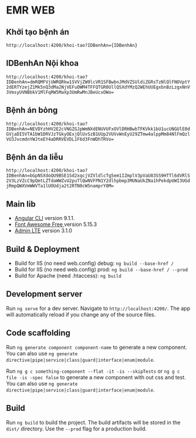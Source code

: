 # EMR WEB

## Khởi tạo bệnh án
`http://localhost:4200/khoi-tao?IDBenhAn={IDBenhAn}`
## IDBenhAn Nội khoa
`http://localhost:4200/khoi-tao?IDBenhAn=dmRQMFVjUWRQRkw1SVVjZW9lcVR1SFBwbnJMdVZSUldiZGRsTzNlQlFNOVptY2dERTYzejZ1Mk5nQ3dMa2NjVEFuOWM4TFFQTGR0UllQSXdYMzQ2WEhUUEgxbnBzLzgxNnV3VmsyUVNBbkV1MlFqRW5MaXp3UmRwMnJBeUcxOWo=`

## Bệnh án bỏng
`http://localhost:4200/khoi-tao?IDBenhAn=NEVDYzhHV2E2cVNGZGJpWmNXdENUVUFxOVlDRHBwbTFKVkk1bU1ucUNGUlE0dGVjaDI5VTA1bW1DRVJzTGkyOExjQlUvSzB1UUp2VUVvWnEyU29ZTmw4alppMm84NlFmQzlVU3JvcmdnYWJteEY4aDRRVEVDL1F6d3FnWDhTRVo=`

## Bệnh án da liễu
`http://localhost:4200/khoi-tao?IDBenhAn=bGpNSXdoQU9BSE1Sd2xqcjVZVldlcTg5em1IZmplV3pVaU83SS9HTTl6dVRlS2V3LzVZcC9pQmtLZTdaWWZvU2puTlQwNVFPN1Y2dlhpbmp3MUNaUkZNa1hPekdpUWI3UGdjRmpQWXVmWWVTa1lUOUdja2t2RTN0cW5namprY0M=`

## Main lib 
* [Angular CLI](https://github.com/angular/angular-cli) version 9.1.1.
* [Font Awesome Free ](https://fontawesome.com) version 5.15.3
* [Admin LTE](https://www.youtube.com/watch?v=UNomyjz0ewA) version 3.1.0

## Build & Deployment

* Build for IIS (no need web.config) debug: `ng build --base-href /`
* Build for IIS (no need web.config) prod: `ng build --base-href / --prod`
* Build for Apache (need .htaccess): `ng build`


## Development server

Run `ng serve` for a dev server. Navigate to `http://localhost:4200/`. The app will automatically reload if you change any of the source files.

## Code scaffolding

Run `ng generate component component-name` to generate a new component. You can also use `ng generate directive|pipe|service|class|guard|interface|enum|module`.

Run `ng g c something-component --flat -it -is --skipTests` or `ng g c file -is -spec false` to generate a new component with out css and test. You can also use `ng generate directive|pipe|service|class|guard|interface|enum|module`.

## Build

Run `ng build` to build the project. The build artifacts will be stored in the `dist/` directory. Use the `--prod` flag for a production build.
